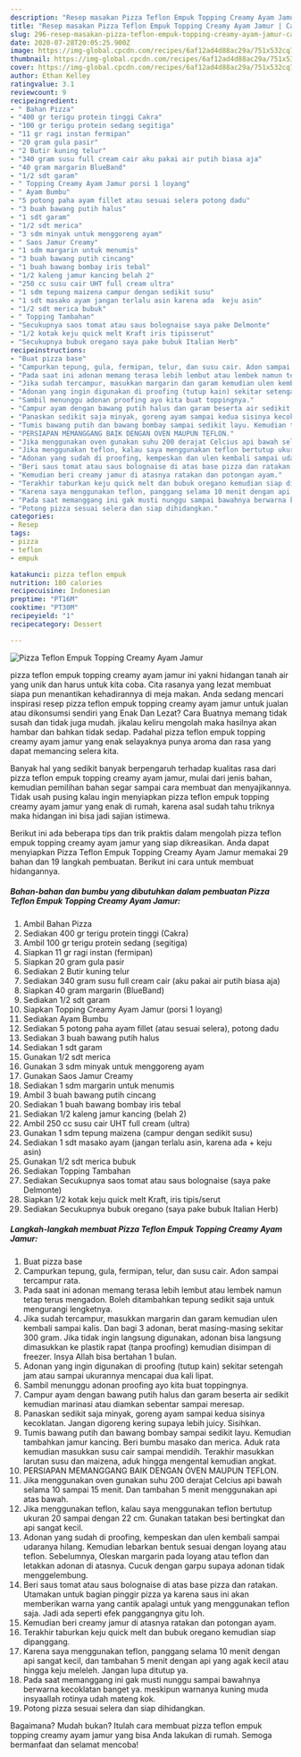 ```yaml
---
description: "Resep masakan Pizza Teflon Empuk Topping Creamy Ayam Jamur | Cara Bikin Pizza Teflon Empuk Topping Creamy Ayam Jamur Yang Lezat Sekali"
title: "Resep masakan Pizza Teflon Empuk Topping Creamy Ayam Jamur | Cara Bikin Pizza Teflon Empuk Topping Creamy Ayam Jamur Yang Lezat Sekali"
slug: 296-resep-masakan-pizza-teflon-empuk-topping-creamy-ayam-jamur-cara-bikin-pizza-teflon-empuk-topping-creamy-ayam-jamur-yang-lezat-sekali
date: 2020-07-28T20:05:25.900Z
image: https://img-global.cpcdn.com/recipes/6af12ad4d88ac29a/751x532cq70/pizza-teflon-empuk-topping-creamy-ayam-jamur-foto-resep-utama.jpg
thumbnail: https://img-global.cpcdn.com/recipes/6af12ad4d88ac29a/751x532cq70/pizza-teflon-empuk-topping-creamy-ayam-jamur-foto-resep-utama.jpg
cover: https://img-global.cpcdn.com/recipes/6af12ad4d88ac29a/751x532cq70/pizza-teflon-empuk-topping-creamy-ayam-jamur-foto-resep-utama.jpg
author: Ethan Kelley
ratingvalue: 3.1
reviewcount: 9
recipeingredient:
- " Bahan Pizza"
- "400 gr terigu protein tinggi Cakra"
- "100 gr terigu protein sedang segitiga"
- "11 gr ragi instan fermipan"
- "20 gram gula pasir"
- "2 Butir kuning telur"
- "340 gram susu full cream cair aku pakai air putih biasa aja"
- "40 gram margarin BlueBand"
- "1/2 sdt garam"
- " Topping Creamy Ayam Jamur porsi 1 loyang"
- " Ayam Bumbu"
- "5 potong paha ayam fillet atau sesuai selera potong dadu"
- "3 buah bawang putih halus"
- "1 sdt garam"
- "1/2 sdt merica"
- "3 sdm minyak untuk menggoreng ayam"
- " Saos Jamur Creamy"
- "1 sdm margarin untuk menumis"
- "3 buah bawang putih cincang"
- "1 buah bawang bombay iris tebal"
- "1/2 kaleng jamur kancing belah 2"
- "250 cc susu cair UHT full cream ultra"
- "1 sdm tepung maizena campur dengan sedikit susu"
- "1 sdt masako ayam jangan terlalu asin karena ada  keju asin"
- "1/2 sdt merica bubuk"
- " Topping Tambahan"
- "Secukupnya saos tomat atau saus bolognaise saya pake Delmonte"
- "1/2 kotak keju quick melt Kraft iris tipisserut"
- "Secukupnya bubuk oregano saya pake bubuk Italian Herb"
recipeinstructions:
- "Buat pizza base"
- "Campurkan tepung, gula, fermipan, telur, dan susu cair. Adon sampai tercampur rata."
- "Pada saat ini adonan memang terasa lebih lembut atau lembek namun tetap terus mengadon. Boleh ditambahkan tepung sedikit saja untuk mengurangi lengketnya."
- "Jika sudah tercampur, masukkan margarin dan garam kemudian ulen kembali sampai kalis. Dan bagi 3 adonan, berat masing-masing sekitar 300 gram. Jika tidak ingin langsung digunakan, adonan bisa langsung dimasukkan ke plastik rapat (tanpa proofing) kemudian disimpan di freezer. Insya Allah bisa bertahan 1 bulan."
- "Adonan yang ingin digunakan di proofing (tutup kain) sekitar setengah jam atau sampai ukurannya mencapai dua kali lipat."
- "Sambil menunggu adonan proofing ayo kita buat toppingnya."
- "Campur ayam dengan bawang putih halus dan garam beserta air sedikit kemudian marinasi atau diamkan sebentar sampai meresap."
- "Panaskan sedikit saja minyak, goreng ayam sampai kedua sisinya kecoklatan. Jangan digoreng kering supaya lebih juicy. Sisihkan."
- "Tumis bawang putih dan bawang bombay sampai sedikit layu. Kemudian tambahkan jamur kancing. Beri bumbu masako dan merica. Aduk rata kemudian masukkan susu cair sampai mendidih. Terakhir masukkan larutan susu dan maizena, aduk hingga mengental kemudian angkat."
- "PERSIAPAN MEMANGGANG BAIK DENGAN OVEN MAUPUN TEFLON."
- "Jika menggunakan oven gunakan suhu 200 derajat Celcius api bawah selama 10 sampai 15 menit. Dan tambahan 5 menit menggunakan api atas bawah."
- "Jika menggunakan teflon, kalau saya menggunakan teflon bertutup ukuran 20 sampai dengan 22 cm. Gunakan tatakan besi bertingkat dan api sangat kecil."
- "Adonan yang sudah di proofing, kempeskan dan ulen kembali sampai udaranya hilang. Kemudian lebarkan bentuk sesuai dengan loyang atau teflon. Sebelumnya, Oleskan margarin pada loyang atau teflon dan letakkan adonan di atasnya. Cucuk dengan garpu supaya adonan tidak menggelembung."
- "Beri saus tomat atau saus bolognaise di atas base pizza dan ratakan. Utamakan untuk bagian pinggir pizza ya karena saus ini akan memberikan warna yang cantik apalagi untuk yang menggunakan teflon saja. Jadi ada seperti efek panggangnya gitu loh."
- "Kemudian beri creamy jamur di atasnya ratakan dan potongan ayam."
- "Terakhir taburkan keju quick melt dan bubuk oregano kemudian siap dipanggang."
- "Karena saya menggunakan teflon, panggang selama 10 menit dengan api sangat kecil, dan tambahan 5 menit dengan api yang agak kecil atau hingga keju meleleh. Jangan lupa ditutup ya."
- "Pada saat memanggang ini gak musti nunggu sampai bawahnya berwarna kecoklatan banget ya. meskipun warnanya kuning muda insyaallah rotinya udah mateng kok."
- "Potong pizza sesuai selera dan siap dihidangkan."
categories:
- Resep
tags:
- pizza
- teflon
- empuk

katakunci: pizza teflon empuk 
nutrition: 180 calories
recipecuisine: Indonesian
preptime: "PT16M"
cooktime: "PT30M"
recipeyield: "1"
recipecategory: Dessert

---
```



![Pizza Teflon Empuk Topping Creamy Ayam Jamur](https://img-global.cpcdn.com/recipes/6af12ad4d88ac29a/751x532cq70/pizza-teflon-empuk-topping-creamy-ayam-jamur-foto-resep-utama.jpg)


pizza teflon empuk topping creamy ayam jamur ini yakni hidangan tanah air yang unik dan harus untuk kita coba. Cita rasanya yang lezat membuat siapa pun menantikan kehadirannya di meja makan.
Anda sedang mencari inspirasi resep pizza teflon empuk topping creamy ayam jamur untuk jualan atau dikonsumsi sendiri yang Enak Dan Lezat? Cara Buatnya memang tidak susah dan tidak juga mudah. jikalau keliru mengolah maka hasilnya akan hambar dan bahkan tidak sedap. Padahal pizza teflon empuk topping creamy ayam jamur yang enak selayaknya punya aroma dan rasa yang dapat memancing selera kita.



Banyak hal yang sedikit banyak berpengaruh terhadap kualitas rasa dari pizza teflon empuk topping creamy ayam jamur, mulai dari jenis bahan, kemudian pemilihan bahan segar sampai cara membuat dan menyajikannya. Tidak usah pusing kalau ingin menyiapkan pizza teflon empuk topping creamy ayam jamur yang enak di rumah, karena asal sudah tahu triknya maka hidangan ini bisa jadi sajian istimewa.


Berikut ini ada beberapa tips dan trik praktis dalam mengolah pizza teflon empuk topping creamy ayam jamur yang siap dikreasikan. Anda dapat menyiapkan Pizza Teflon Empuk Topping Creamy Ayam Jamur memakai 29 bahan dan 19 langkah pembuatan. Berikut ini cara untuk membuat hidangannya.

<!--inarticleads1-->

##### Bahan-bahan dan bumbu yang dibutuhkan dalam pembuatan Pizza Teflon Empuk Topping Creamy Ayam Jamur:

1. Ambil  Bahan Pizza
1. Sediakan 400 gr terigu protein tinggi (Cakra)
1. Ambil 100 gr terigu protein sedang (segitiga)
1. Siapkan 11 gr ragi instan (fermipan)
1. Siapkan 20 gram gula pasir
1. Sediakan 2 Butir kuning telur
1. Sediakan 340 gram susu full cream cair (aku pakai air putih biasa aja)
1. Siapkan 40 gram margarin (BlueBand)
1. Sediakan 1/2 sdt garam
1. Siapkan  Topping Creamy Ayam Jamur (porsi 1 loyang)
1. Sediakan  Ayam Bumbu
1. Sediakan 5 potong paha ayam fillet (atau sesuai selera), potong dadu
1. Sediakan 3 buah bawang putih halus
1. Sediakan 1 sdt garam
1. Gunakan 1/2 sdt merica
1. Gunakan 3 sdm minyak untuk menggoreng ayam
1. Gunakan  Saos Jamur Creamy
1. Sediakan 1 sdm margarin untuk menumis
1. Ambil 3 buah bawang putih cincang
1. Sediakan 1 buah bawang bombay iris tebal
1. Sediakan 1/2 kaleng jamur kancing (belah 2)
1. Ambil 250 cc susu cair UHT full cream (ultra)
1. Gunakan 1 sdm tepung maizena (campur dengan sedikit susu)
1. Sediakan 1 sdt masako ayam (jangan terlalu asin, karena ada + keju asin)
1. Gunakan 1/2 sdt merica bubuk
1. Sediakan  Topping Tambahan
1. Sediakan Secukupnya saos tomat atau saus bolognaise (saya pake Delmonte)
1. Siapkan 1/2 kotak keju quick melt Kraft, iris tipis/serut
1. Sediakan Secukupnya bubuk oregano (saya pake bubuk Italian Herb)




<!--inarticleads2-->

##### Langkah-langkah membuat Pizza Teflon Empuk Topping Creamy Ayam Jamur:

1. Buat pizza base
1. Campurkan tepung, gula, fermipan, telur, dan susu cair. Adon sampai tercampur rata.
1. Pada saat ini adonan memang terasa lebih lembut atau lembek namun tetap terus mengadon. Boleh ditambahkan tepung sedikit saja untuk mengurangi lengketnya.
1. Jika sudah tercampur, masukkan margarin dan garam kemudian ulen kembali sampai kalis. Dan bagi 3 adonan, berat masing-masing sekitar 300 gram. Jika tidak ingin langsung digunakan, adonan bisa langsung dimasukkan ke plastik rapat (tanpa proofing) kemudian disimpan di freezer. Insya Allah bisa bertahan 1 bulan.
1. Adonan yang ingin digunakan di proofing (tutup kain) sekitar setengah jam atau sampai ukurannya mencapai dua kali lipat.
1. Sambil menunggu adonan proofing ayo kita buat toppingnya.
1. Campur ayam dengan bawang putih halus dan garam beserta air sedikit kemudian marinasi atau diamkan sebentar sampai meresap.
1. Panaskan sedikit saja minyak, goreng ayam sampai kedua sisinya kecoklatan. Jangan digoreng kering supaya lebih juicy. Sisihkan.
1. Tumis bawang putih dan bawang bombay sampai sedikit layu. Kemudian tambahkan jamur kancing. Beri bumbu masako dan merica. Aduk rata kemudian masukkan susu cair sampai mendidih. Terakhir masukkan larutan susu dan maizena, aduk hingga mengental kemudian angkat.
1. PERSIAPAN MEMANGGANG BAIK DENGAN OVEN MAUPUN TEFLON.
1. Jika menggunakan oven gunakan suhu 200 derajat Celcius api bawah selama 10 sampai 15 menit. Dan tambahan 5 menit menggunakan api atas bawah.
1. Jika menggunakan teflon, kalau saya menggunakan teflon bertutup ukuran 20 sampai dengan 22 cm. Gunakan tatakan besi bertingkat dan api sangat kecil.
1. Adonan yang sudah di proofing, kempeskan dan ulen kembali sampai udaranya hilang. Kemudian lebarkan bentuk sesuai dengan loyang atau teflon. Sebelumnya, Oleskan margarin pada loyang atau teflon dan letakkan adonan di atasnya. Cucuk dengan garpu supaya adonan tidak menggelembung.
1. Beri saus tomat atau saus bolognaise di atas base pizza dan ratakan. Utamakan untuk bagian pinggir pizza ya karena saus ini akan memberikan warna yang cantik apalagi untuk yang menggunakan teflon saja. Jadi ada seperti efek panggangnya gitu loh.
1. Kemudian beri creamy jamur di atasnya ratakan dan potongan ayam.
1. Terakhir taburkan keju quick melt dan bubuk oregano kemudian siap dipanggang.
1. Karena saya menggunakan teflon, panggang selama 10 menit dengan api sangat kecil, dan tambahan 5 menit dengan api yang agak kecil atau hingga keju meleleh. Jangan lupa ditutup ya.
1. Pada saat memanggang ini gak musti nunggu sampai bawahnya berwarna kecoklatan banget ya. meskipun warnanya kuning muda insyaallah rotinya udah mateng kok.
1. Potong pizza sesuai selera dan siap dihidangkan.




Bagaimana? Mudah bukan? Itulah cara membuat pizza teflon empuk topping creamy ayam jamur yang bisa Anda lakukan di rumah. Semoga bermanfaat dan selamat mencoba!
